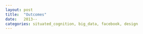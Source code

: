 ```yaml
---
layout: post
title:  "Outcomes"
date:   2013--
categories: situated_cognition, big_data, facebook, design
---
```


![]()
